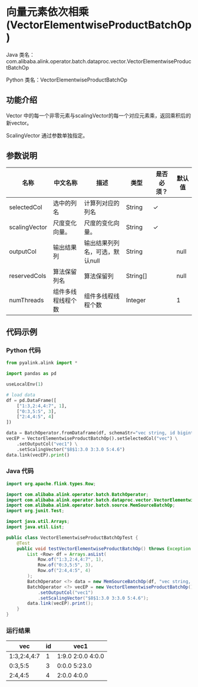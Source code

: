 # 向量元素依次相乘 (VectorElementwiseProductBatchOp)
Java 类名：com.alibaba.alink.operator.batch.dataproc.vector.VectorElementwiseProductBatchOp

Python 类名：VectorElementwiseProductBatchOp


## 功能介绍
 Vector 中的每一个非零元素与scalingVector的每一个对应元素乘，返回乘积后的新vector。

ScalingVector 通过参数单独指定。

## 参数说明

| 名称 | 中文名称 | 描述 | 类型 | 是否必须？ | 默认值 |
| --- | --- | --- | --- | --- | --- |
| selectedCol | 选中的列名 | 计算列对应的列名 | String | ✓ |  |
| scalingVector | 尺度变化向量。 | 尺度的变化向量。 | String | ✓ |  |
| outputCol | 输出结果列 | 输出结果列列名，可选，默认null | String |  | null |
| reservedCols | 算法保留列名 | 算法保留列 | String[] |  | null |
| numThreads | 组件多线程线程个数 | 组件多线程线程个数 | Integer |  | 1 |


## 代码示例
### Python 代码
```python
from pyalink.alink import *

import pandas as pd

useLocalEnv(1)

# load data
df = pd.DataFrame([
    ["1:3,2:4,4:7", 1],
    ["0:3,5:5", 3],
    ["2:4,4:5", 4]
])

data = BatchOperator.fromDataframe(df, schemaStr="vec string, id bigint")
vecEP = VectorElementwiseProductBatchOp().setSelectedCol("vec") \
    .setOutputCol("vec1") \
    .setScalingVector("$8$1:3.0 3:3.0 5:4.6")
data.link(vecEP).print()
```
### Java 代码
```java
import org.apache.flink.types.Row;

import com.alibaba.alink.operator.batch.BatchOperator;
import com.alibaba.alink.operator.batch.dataproc.vector.VectorElementwiseProductBatchOp;
import com.alibaba.alink.operator.batch.source.MemSourceBatchOp;
import org.junit.Test;

import java.util.Arrays;
import java.util.List;

public class VectorElementwiseProductBatchOpTest {
	@Test
	public void testVectorElementwiseProductBatchOp() throws Exception {
		List <Row> df = Arrays.asList(
			Row.of("1:3,2:4,4:7", 1),
			Row.of("0:3,5:5", 3),
			Row.of("2:4,4:5", 4)
		);
		BatchOperator <?> data = new MemSourceBatchOp(df, "vec string, id int");
		BatchOperator <?> vecEP = new VectorElementwiseProductBatchOp().setSelectedCol("vec")
			.setOutputCol("vec1")
			.setScalingVector("$8$1:3.0 3:3.0 5:4.6");
		data.link(vecEP).print();
	}
}
```
### 运行结果
| vec         | id   | vec1              |
| ----------- | ---- | ----------------- |
| 1:3,2:4,4:7 | 1    | 1:9.0 2:0.0 4:0.0 |
| 0:3,5:5     | 3    | 0:0.0 5:23.0      |
| 2:4,4:5     | 4    | 2:0.0 4:0.0       |
